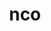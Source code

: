 ---
title: "nco"
layout: cache
categories: [package, develop]
meta: {"versions": ["5.1.6"], "compilers": ["cce@=15.0.1", "gcc@=10.3.0", "gcc@=11.1.0", "oneapi@=2023.2.0"], "oss": ["rhel8", "sle_hpc15", "ubuntu20.04"], "platforms": ["linux"], "targets": ["ppc64le", "x86_64", "x86_64_v3", "x86_64_v4", "zen4"], "stacks": ["e4s", "e4s-cray-rhel", "e4s-cray-sles", "e4s-oneapi", "e4s-power", "root"], "num_specs": 23, "num_specs_by_stack": {"root": 23, "e4s-cray-rhel": 2, "e4s-cray-sles": 1, "e4s-power": 7, "e4s-oneapi": 6, "e4s": 7}}
spec_details: [{"hash": "3l5n3n55m2oxja7qevtdxhpumr5ryl3x", "compiler": "cce@=15.0.1", "versions": ["5.1.6"], "os": "rhel8", "platform": "linux", "target": "zen4", "variants": ["build_system=autotools", "~doc"], "stacks": ["root", "e4s-cray-rhel"], "size": "-", "tarball": "https://binaries.spack.io/develop/build_cache/linux-rhel8-zen4/cce-15.0.1/nco-5.1.6/linux-rhel8-zen4-cce-15.0.1-nco-5.1.6-3l5n3n55m2oxja7qevtdxhpumr5ryl3x.spack"}, {"hash": "ye3cix6ybiwego43jjwfsou57lnlqach", "compiler": "cce@=15.0.1", "versions": ["5.1.6"], "os": "rhel8", "platform": "linux", "target": "zen4", "variants": ["build_system=autotools", "~doc"], "stacks": ["root", "e4s-cray-rhel"], "size": "-", "tarball": "https://binaries.spack.io/develop/build_cache/linux-rhel8-zen4/cce-15.0.1/nco-5.1.6/linux-rhel8-zen4-cce-15.0.1-nco-5.1.6-ye3cix6ybiwego43jjwfsou57lnlqach.spack"}, {"hash": "jcghwenf5b5pd6zx6uins5pn6zltoupq", "compiler": "gcc@=10.3.0", "versions": ["5.1.6"], "os": "sle_hpc15", "platform": "linux", "target": "x86_64_v4", "variants": ["build_system=autotools", "~doc"], "stacks": ["root", "e4s-cray-sles"], "size": "-", "tarball": "https://binaries.spack.io/develop/build_cache/linux-sle_hpc15-x86_64_v4/gcc-10.3.0/nco-5.1.6/linux-sle_hpc15-x86_64_v4-gcc-10.3.0-nco-5.1.6-jcghwenf5b5pd6zx6uins5pn6zltoupq.spack"}, {"hash": "o6pz4e6i6xh2vstrat4y56szks2zr2id", "compiler": "gcc@=11.1.0", "versions": ["5.1.6"], "os": "ubuntu20.04", "platform": "linux", "target": "ppc64le", "variants": ["build_system=autotools", "~doc"], "stacks": ["root", "e4s-power"], "size": "-", "tarball": "https://binaries.spack.io/develop/build_cache/linux-ubuntu20.04-ppc64le/gcc-11.1.0/nco-5.1.6/linux-ubuntu20.04-ppc64le-gcc-11.1.0-nco-5.1.6-o6pz4e6i6xh2vstrat4y56szks2zr2id.spack"}, {"hash": "rf34eohpjty65zjnoqeolsjqm7g5jkby", "compiler": "gcc@=11.1.0", "versions": ["5.1.6"], "os": "ubuntu20.04", "platform": "linux", "target": "ppc64le", "variants": ["build_system=autotools", "~doc"], "stacks": ["root", "e4s-power"], "size": "-", "tarball": "https://binaries.spack.io/develop/build_cache/linux-ubuntu20.04-ppc64le/gcc-11.1.0/nco-5.1.6/linux-ubuntu20.04-ppc64le-gcc-11.1.0-nco-5.1.6-rf34eohpjty65zjnoqeolsjqm7g5jkby.spack"}, {"hash": "h55ds2op6whvcmiqdzfu4ninqnkxvr4f", "compiler": "gcc@=11.1.0", "versions": ["5.1.6"], "os": "ubuntu20.04", "platform": "linux", "target": "ppc64le", "variants": ["build_system=autotools", "~doc"], "stacks": ["root", "e4s-power"], "size": "-", "tarball": "https://binaries.spack.io/develop/build_cache/linux-ubuntu20.04-ppc64le/gcc-11.1.0/nco-5.1.6/linux-ubuntu20.04-ppc64le-gcc-11.1.0-nco-5.1.6-h55ds2op6whvcmiqdzfu4ninqnkxvr4f.spack"}, {"hash": "puv2o4wc23r4b7fzg3nkvzqno6rf7kys", "compiler": "gcc@=11.1.0", "versions": ["5.1.6"], "os": "ubuntu20.04", "platform": "linux", "target": "ppc64le", "variants": ["build_system=autotools", "~doc"], "stacks": ["root", "e4s-power"], "size": "-", "tarball": "https://binaries.spack.io/develop/build_cache/linux-ubuntu20.04-ppc64le/gcc-11.1.0/nco-5.1.6/linux-ubuntu20.04-ppc64le-gcc-11.1.0-nco-5.1.6-puv2o4wc23r4b7fzg3nkvzqno6rf7kys.spack"}, {"hash": "qozqrestvog67lmomiovautuj3j46e3v", "compiler": "gcc@=11.1.0", "versions": ["5.1.6"], "os": "ubuntu20.04", "platform": "linux", "target": "ppc64le", "variants": ["build_system=autotools", "~doc"], "stacks": ["root", "e4s-power"], "size": "-", "tarball": "https://binaries.spack.io/develop/build_cache/linux-ubuntu20.04-ppc64le/gcc-11.1.0/nco-5.1.6/linux-ubuntu20.04-ppc64le-gcc-11.1.0-nco-5.1.6-qozqrestvog67lmomiovautuj3j46e3v.spack"}, {"hash": "2frmml5q352coyftg4wx5wfds5ki6hvp", "compiler": "gcc@=11.1.0", "versions": ["5.1.6"], "os": "ubuntu20.04", "platform": "linux", "target": "ppc64le", "variants": ["build_system=autotools", "~doc"], "stacks": ["root", "e4s-power"], "size": "-", "tarball": "https://binaries.spack.io/develop/build_cache/linux-ubuntu20.04-ppc64le/gcc-11.1.0/nco-5.1.6/linux-ubuntu20.04-ppc64le-gcc-11.1.0-nco-5.1.6-2frmml5q352coyftg4wx5wfds5ki6hvp.spack"}, {"hash": "glemzxxtnn6hd3zezytk7heyjipr6igt", "compiler": "gcc@=11.1.0", "versions": ["5.1.6"], "os": "ubuntu20.04", "platform": "linux", "target": "ppc64le", "variants": ["build_system=autotools", "~doc"], "stacks": ["root", "e4s-power"], "size": "-", "tarball": "https://binaries.spack.io/develop/build_cache/linux-ubuntu20.04-ppc64le/gcc-11.1.0/nco-5.1.6/linux-ubuntu20.04-ppc64le-gcc-11.1.0-nco-5.1.6-glemzxxtnn6hd3zezytk7heyjipr6igt.spack"}, {"hash": "mwmftlvy7quo23klwbw3n2hbldo6zhzu", "compiler": "oneapi@=2023.2.0", "versions": ["5.1.6"], "os": "ubuntu20.04", "platform": "linux", "target": "x86_64", "variants": ["build_system=autotools", "~doc"], "stacks": ["e4s-oneapi", "root"], "size": "-", "tarball": "https://binaries.spack.io/develop/build_cache/linux-ubuntu20.04-x86_64/oneapi-2023.2.0/nco-5.1.6/linux-ubuntu20.04-x86_64-oneapi-2023.2.0-nco-5.1.6-mwmftlvy7quo23klwbw3n2hbldo6zhzu.spack"}, {"hash": "grdtykwygfyn3dx5ccpwg3cvbnwaclsx", "compiler": "oneapi@=2023.2.0", "versions": ["5.1.6"], "os": "ubuntu20.04", "platform": "linux", "target": "x86_64", "variants": ["build_system=autotools", "~doc"], "stacks": ["e4s-oneapi", "root"], "size": "-", "tarball": "https://binaries.spack.io/develop/build_cache/linux-ubuntu20.04-x86_64/oneapi-2023.2.0/nco-5.1.6/linux-ubuntu20.04-x86_64-oneapi-2023.2.0-nco-5.1.6-grdtykwygfyn3dx5ccpwg3cvbnwaclsx.spack"}, {"hash": "nx4qzd3gqnvtektkdsg2iplhztjvhd3e", "compiler": "oneapi@=2023.2.0", "versions": ["5.1.6"], "os": "ubuntu20.04", "platform": "linux", "target": "x86_64", "variants": ["build_system=autotools", "~doc"], "stacks": ["e4s-oneapi", "root"], "size": "-", "tarball": "https://binaries.spack.io/develop/build_cache/linux-ubuntu20.04-x86_64/oneapi-2023.2.0/nco-5.1.6/linux-ubuntu20.04-x86_64-oneapi-2023.2.0-nco-5.1.6-nx4qzd3gqnvtektkdsg2iplhztjvhd3e.spack"}, {"hash": "bsa2pmutg5gqtmuh7t5x7wxvkjjd7z6v", "compiler": "oneapi@=2023.2.0", "versions": ["5.1.6"], "os": "ubuntu20.04", "platform": "linux", "target": "x86_64", "variants": ["build_system=autotools", "~doc"], "stacks": ["e4s-oneapi", "root"], "size": "-", "tarball": "https://binaries.spack.io/develop/build_cache/linux-ubuntu20.04-x86_64/oneapi-2023.2.0/nco-5.1.6/linux-ubuntu20.04-x86_64-oneapi-2023.2.0-nco-5.1.6-bsa2pmutg5gqtmuh7t5x7wxvkjjd7z6v.spack"}, {"hash": "u2bupq6dvq3myailjnek6mh6kiwylork", "compiler": "oneapi@=2023.2.0", "versions": ["5.1.6"], "os": "ubuntu20.04", "platform": "linux", "target": "x86_64", "variants": ["build_system=autotools", "~doc"], "stacks": ["e4s-oneapi", "root"], "size": "-", "tarball": "https://binaries.spack.io/develop/build_cache/linux-ubuntu20.04-x86_64/oneapi-2023.2.0/nco-5.1.6/linux-ubuntu20.04-x86_64-oneapi-2023.2.0-nco-5.1.6-u2bupq6dvq3myailjnek6mh6kiwylork.spack"}, {"hash": "rpkvebhpmdrz75evijwecce7kd6oljuy", "compiler": "oneapi@=2023.2.0", "versions": ["5.1.6"], "os": "ubuntu20.04", "platform": "linux", "target": "x86_64", "variants": ["build_system=autotools", "~doc"], "stacks": ["e4s-oneapi", "root"], "size": "-", "tarball": "https://binaries.spack.io/develop/build_cache/linux-ubuntu20.04-x86_64/oneapi-2023.2.0/nco-5.1.6/linux-ubuntu20.04-x86_64-oneapi-2023.2.0-nco-5.1.6-rpkvebhpmdrz75evijwecce7kd6oljuy.spack"}, {"hash": "h4whzzyn5kodlededpoyzfzo4ocwqsri", "compiler": "gcc@=11.1.0", "versions": ["5.1.6"], "os": "ubuntu20.04", "platform": "linux", "target": "x86_64_v3", "variants": ["build_system=autotools", "~doc"], "stacks": ["e4s", "root"], "size": "-", "tarball": "https://binaries.spack.io/develop/build_cache/linux-ubuntu20.04-x86_64_v3/gcc-11.1.0/nco-5.1.6/linux-ubuntu20.04-x86_64_v3-gcc-11.1.0-nco-5.1.6-h4whzzyn5kodlededpoyzfzo4ocwqsri.spack"}, {"hash": "jbbwijd6yunx2kazkdfwwgyw34d75luu", "compiler": "gcc@=11.1.0", "versions": ["5.1.6"], "os": "ubuntu20.04", "platform": "linux", "target": "x86_64_v3", "variants": ["build_system=autotools", "~doc"], "stacks": ["e4s", "root"], "size": "-", "tarball": "https://binaries.spack.io/develop/build_cache/linux-ubuntu20.04-x86_64_v3/gcc-11.1.0/nco-5.1.6/linux-ubuntu20.04-x86_64_v3-gcc-11.1.0-nco-5.1.6-jbbwijd6yunx2kazkdfwwgyw34d75luu.spack"}, {"hash": "jtg6lnwt7gkcog7qklpqkfqezq5enknj", "compiler": "gcc@=11.1.0", "versions": ["5.1.6"], "os": "ubuntu20.04", "platform": "linux", "target": "x86_64_v3", "variants": ["build_system=autotools", "~doc"], "stacks": ["e4s", "root"], "size": "-", "tarball": "https://binaries.spack.io/develop/build_cache/linux-ubuntu20.04-x86_64_v3/gcc-11.1.0/nco-5.1.6/linux-ubuntu20.04-x86_64_v3-gcc-11.1.0-nco-5.1.6-jtg6lnwt7gkcog7qklpqkfqezq5enknj.spack"}, {"hash": "wo52c5xfyt6qdxw3256h66vfi24xzmb5", "compiler": "gcc@=11.1.0", "versions": ["5.1.6"], "os": "ubuntu20.04", "platform": "linux", "target": "x86_64_v3", "variants": ["build_system=autotools", "~doc"], "stacks": ["e4s", "root"], "size": "-", "tarball": "https://binaries.spack.io/develop/build_cache/linux-ubuntu20.04-x86_64_v3/gcc-11.1.0/nco-5.1.6/linux-ubuntu20.04-x86_64_v3-gcc-11.1.0-nco-5.1.6-wo52c5xfyt6qdxw3256h66vfi24xzmb5.spack"}, {"hash": "va2awokvyh4q5xconf5hiyi5shnm7hmy", "compiler": "gcc@=11.1.0", "versions": ["5.1.6"], "os": "ubuntu20.04", "platform": "linux", "target": "x86_64_v3", "variants": ["build_system=autotools", "~doc"], "stacks": ["e4s", "root"], "size": "-", "tarball": "https://binaries.spack.io/develop/build_cache/linux-ubuntu20.04-x86_64_v3/gcc-11.1.0/nco-5.1.6/linux-ubuntu20.04-x86_64_v3-gcc-11.1.0-nco-5.1.6-va2awokvyh4q5xconf5hiyi5shnm7hmy.spack"}, {"hash": "yqxlx6nf33xzxmts6xiqtjirqpnqk54v", "compiler": "gcc@=11.1.0", "versions": ["5.1.6"], "os": "ubuntu20.04", "platform": "linux", "target": "x86_64_v3", "variants": ["build_system=autotools", "~doc"], "stacks": ["e4s", "root"], "size": "-", "tarball": "https://binaries.spack.io/develop/build_cache/linux-ubuntu20.04-x86_64_v3/gcc-11.1.0/nco-5.1.6/linux-ubuntu20.04-x86_64_v3-gcc-11.1.0-nco-5.1.6-yqxlx6nf33xzxmts6xiqtjirqpnqk54v.spack"}, {"hash": "ujxn253gntxuutiz5jffa3zaj6xso5s7", "compiler": "gcc@=11.1.0", "versions": ["5.1.6"], "os": "ubuntu20.04", "platform": "linux", "target": "x86_64_v3", "variants": ["build_system=autotools", "~doc"], "stacks": ["e4s", "root"], "size": "-", "tarball": "https://binaries.spack.io/develop/build_cache/linux-ubuntu20.04-x86_64_v3/gcc-11.1.0/nco-5.1.6/linux-ubuntu20.04-x86_64_v3-gcc-11.1.0-nco-5.1.6-ujxn253gntxuutiz5jffa3zaj6xso5s7.spack"}]
---